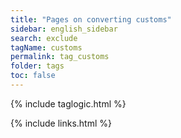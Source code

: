 ```yaml
---
title: "Pages on converting customs"
sidebar: english_sidebar
search: exclude
tagName: customs
permalink: tag_customs
folder: tags
toc: false
---
```

{% include taglogic.html %}

{% include links.html %}
